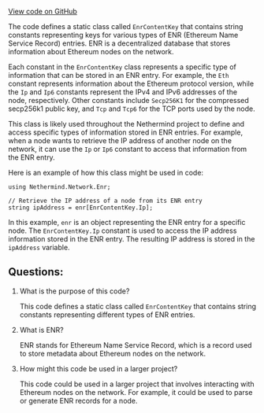 [View code on GitHub](https://github.com/NethermindEth/nethermind/src/Nethermind/Nethermind.Network.Enr/EnrContentKey.cs)

The code defines a static class called `EnrContentKey` that contains string constants representing keys for various types of ENR (Ethereum Name Service Record) entries. ENR is a decentralized database that stores information about Ethereum nodes on the network. 

Each constant in the `EnrContentKey` class represents a specific type of information that can be stored in an ENR entry. For example, the `Eth` constant represents information about the Ethereum protocol version, while the `Ip` and `Ip6` constants represent the IPv4 and IPv6 addresses of the node, respectively. Other constants include `Secp256K1` for the compressed secp256k1 public key, and `Tcp` and `Tcp6` for the TCP ports used by the node.

This class is likely used throughout the Nethermind project to define and access specific types of information stored in ENR entries. For example, when a node wants to retrieve the IP address of another node on the network, it can use the `Ip` or `Ip6` constant to access that information from the ENR entry. 

Here is an example of how this class might be used in code:

```
using Nethermind.Network.Enr;

// Retrieve the IP address of a node from its ENR entry
string ipAddress = enr[EnrContentKey.Ip];
``` 

In this example, `enr` is an object representing the ENR entry for a specific node. The `EnrContentKey.Ip` constant is used to access the IP address information stored in the ENR entry. The resulting IP address is stored in the `ipAddress` variable.
## Questions: 
 1. What is the purpose of this code?
    
    This code defines a static class called `EnrContentKey` that contains string constants representing different types of ENR entries.

2. What is ENR?
    
    ENR stands for Ethereum Name Service Record, which is a record used to store metadata about Ethereum nodes on the network.

3. How might this code be used in a larger project?
    
    This code could be used in a larger project that involves interacting with Ethereum nodes on the network. For example, it could be used to parse or generate ENR records for a node.